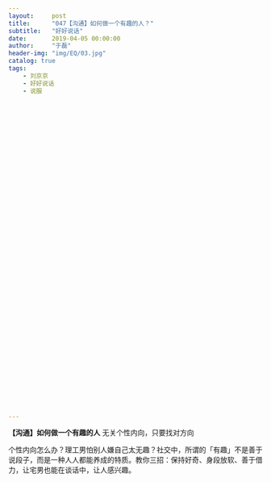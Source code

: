 ```yaml
---
layout:     post
title:      "047【沟通】如何做一个有趣的人？"
subtitle:   "好好说话"
date:       2019-04-05 00:00:00
author:     "于磊"
header-img: "img/EQ/03.jpg"
catalog: true
tags:
    - 刘京京
    - 好好说话
    - 说服













































---
```


  

**【沟通】如何做一个有趣的人**
 无关个性内向，只要找对方向 

  

   

  

 个性内向怎么办？理工男怕别人嫌自己太无趣？社交中，所谓的「有趣」不是善于说段子，而是一种人人都能养成的特质。教你三招：保持好奇、身段放软、善于借力，让宅男也能在谈话中，让人感兴趣。 